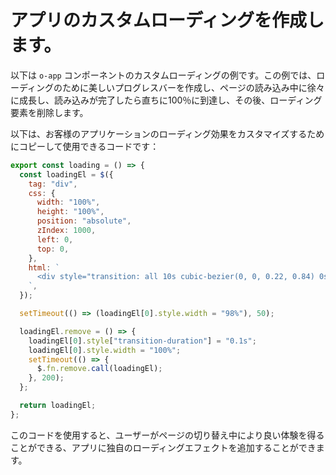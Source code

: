 <template is="exm-article">
  <a href="../../publics/examples/app-loading/demo.html" preview></a>
  <a href="../../publics/examples/app-loading/app-config.mjs" main></a>
  <a href="../../publics/examples/app-loading/page1.html"></a>
  <a href="../../publics/examples/app-loading/page2.html"></a>
</template>

# アプリのカスタムローディングを作成します。

以下は `o-app` コンポーネントのカスタムローディングの例です。この例では、ローディングのために美しいプログレスバーを作成し、ページの読み込み中に徐々に成長し、読み込みが完了したら直ちに100％に到達し、その後、ローディング要素を削除します。

以下は、お客様のアプリケーションのローディング効果をカスタマイズするためにコピーして使用できるコードです：

```javascript
export const loading = () => {
  const loadingEl = $({
    tag: "div",
    css: {
      width: "100%",
      height: "100%",
      position: "absolute",
      zIndex: 1000,
      left: 0,
      top: 0,
    },
    html: `
      <div style="transition: all 10s cubic-bezier(0, 0, 0.22, 0.84) 0s; height: 2px;width: 0;background-color: rgb(0, 161, 46);"></div>
    `,
  });

  setTimeout(() => (loadingEl[0].style.width = "98%"), 50);

  loadingEl.remove = () => {
    loadingEl[0].style["transition-duration"] = "0.1s";
    loadingEl[0].style.width = "100%";
    setTimeout(() => {
      $.fn.remove.call(loadingEl);
    }, 200);
  };

  return loadingEl;
};
```

このコードを使用すると、ユーザーがページの切り替え中により良い体験を得ることができる、アプリに独自のローディングエフェクトを追加することができます。

